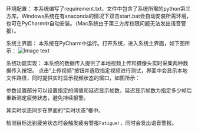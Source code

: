 环境配置：
本系统编写了requirement.txt，文件中包含了系统所需的python第三方库。Windows系统在有anaconda的情况下双击start.bat会自动安装所需环境，也可在PyCharm中自动安装。（Mac系统由于第三方库权限问题无法发出语音警报）。

系统主界面：
本系统在PyCharm中运行。打开系统，进入系统主界面，如下图所示：
![Image text](https://github.com/Sywanggg/YOLOv7Fatigue-Detection/blob/main/IMG/%E5%9B%BE%E7%89%871.png)

系统功能实现：
本系统的数据传入提供了本地视频上传和摄像头实时采集两种数据传入按钮。
点击“上传视频”按钮并选取指定视频进行测试，界面中会显示本地文件路径，同时提供实时显示视频状态的窗口，如图所示：


参数设置部分可以设置指定的阈值和延迟显示帧数，延迟显示帧数为指定多少帧后重新测定疲劳状态，避免持续报警。

其实时状态同步在界面的“实时状态”框中。

检测目标达到疲劳状态时会触发疲劳警报`Fatigue!`，同时会发出语音警报。
